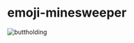 # emoji-minesweeper

![buttholding](https://cloud.githubusercontent.com/assets/1153134/7765253/45d3e770-008e-11e5-9887-bc52b3972e29.gif)

